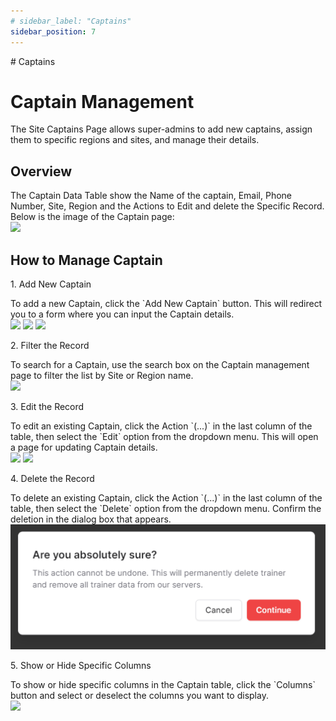 ```yaml
---
# sidebar_label: "Captains"
sidebar_position: 7
---
```


<link rel="stylesheet" href="path/to/custom.css"/>
<div class="ml-5"> 
# Captains

<h1 class="font-light mt-5">Captain Management</h1>
<div class="mt-5">The Site Captains Page allows super-admins to add new captains, assign them to specific regions and sites, and manage their details.</div>

## Overview

<div class="mt-5">The Captain Data Table show the Name of the captain, Email, Phone Number, Site, Region and the Actions to Edit and delete the Specific Record. Below is the image of the Captain page:</div>

<img src="/img/super-admin-captain.png" class="w-full h-64 my-8 border shadow-md"/>

## How to Manage Captain

<p class="font-semibold mt-3">1.  Add New Captain</p>
<div class="mt-5">To add a new Captain, click the `Add New Captain` button. This will redirect you to a form where you can input the Captain details.</div>
<img src="/img/super-admin-captain-add.png" class="w-auto h-auto my-8 border shadow-md"/>
<img src="/img/super-admin-captain-add-dialogbox.png" class="w-auto h-96 my-8 border shadow-md"/>
<img src="/img/super-admin-captain-added.png" class="w-auto h-auto my-8 border shadow-md"/>

<p class="font-semibold mt-3">2. Filter the Record</p>
<div class="mt-5">To search for a Captain, use the search box on the Captain management page to filter the list by Site or Region name.</div>
<img src="/img/super-admin-captain-search.png" class="w-auto h-auto my-8 border shadow-md"/>

<p class="font-semibold mt-3">3. Edit the Record</p>
<div class="mt-5">To edit an existing Captain, click the Action `(...)` in the last column of the table, then select the `Edit` option from the dropdown menu. This will open a page for updating Captain details.</div>
<img src="/img/super-admin-captain-edit.png" class="w-auto h-auto my-8 border shadow-md"/>
<img src="/img/super-admin-captain-edit-page.png" class="w-auto h-auto my-8 border shadow-md"/>

<p class="font-semibold mt-3">4. Delete the Record</p>
<div class="mt-5">To delete an existing Captain, click the Action `(...)` in the last column of the table, then select the `Delete` option from the dropdown menu. Confirm the deletion in the dialog box that appears.</div>
<img src="https://github.com/aisaanwar62/Docusaurus-document/blob/main/static/img/trainerdeletion.png?raw=true
" class="w-auto h-auto my-8 border shadow-md"/>
<p class="font-semibold mt-3">5. Show or Hide Specific Columns</p>
<div class="mt-5">To show or hide specific columns in the Captain table, click the `Columns` button and select or deselect the columns you want to display.</div>
<img src="/img/super-admin-captain-column.png" class="w-full h-52 my-8 border shadow-md"/>

</div>
